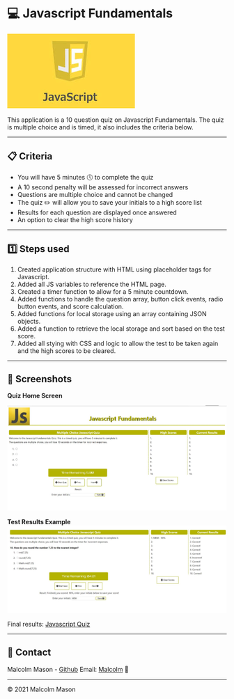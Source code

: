# 💻 Javascript Fundamentals

![Javascript Banner](assets/images/jsbanner.jfif)

This application is a 10 question quiz on Javascript Fundamentals. The quiz is multiple choice and is timed, it also includes the criteria below.

---

## 📋 Criteria

- You will have 5 minutes 🕔 to complete the quiz
- A 10 second penalty will be assessed for incorrect answers
- Questions are multiple choice and cannot be changed
- The quiz ✏️ will allow you to save your initials to a high score list
- Results for each question are displayed once answered
- An option to clear the high score history

---

## 1️⃣ Steps used

1. Created application structure with HTML using placeholder tags for Javascript.
2. Added all JS variables to reference the HTML page.
3. Created a timer function to allow for a 5 minute countdown.
4. Added functions to handle the question array, button click events, radio button events, and score calculation.
5. Added functions for local storage using an array containing JSON objects.
6. Added a function to retrieve the local storage and sort based on the test score.
7. Added all stying with CSS and logic to allow the test to be taken again and the high scores to be cleared.

---

## 📸 Screenshots

**Quiz Home Screen**

![Home screen](assets/images/quiz.JPG)

**Test Results Example**
![Results](assets/images/quizresults.JPG)

Final results: [Javascript Quiz](https://malmason.github.io/javascript-quiz/)

---

## 📱 Contact

Malcolm Mason - [Github](https://github.com/malmason) Email: [Malcolm](mailto:malmason66@gmail.com) 📧

---

&copy; 2021 Malcolm Mason
